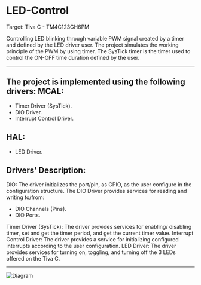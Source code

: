 # LED-Control
Target: Tiva C - TM4C123GH6PM

Controlling LED blinking through variable PWM signal created by a timer and defined by the LED driver user. 
The project simulates the working principle of the PWM by using timer. The SysTick timer is the timer used to control the ON-OFF time duration defined by the user.
************************************************************************************************************************************************************************
The project is implemented using the following drivers:
MCAL:
-------
- Timer Driver (SysTick).
- DIO Driver. 
- Interrupt Control Driver.

HAL:
-------
- LED Driver. 


Drivers' Description:
------
DIO: The driver initializes the port/pin, as GPIO, as the user configure in the configuration structure.
The DIO Driver provides services for reading and writing to/from:
- DIO Channels (Pins).
- DIO Ports.

Timer Driver (SysTick): The driver provides services for enabling/ disabling timer, set and get the timer period, and get the current timer value.
Interrupt Control Driver: The driver provides a service for initializing configured interrupts according to the user configuration.
LED Driver: The driver provides services for turning on, toggling, and turning off the 3 LEDs offered on the Tiva C.
********************************************************************************************************************************************************

![Diagram](https://user-images.githubusercontent.com/89541126/197794988-84156180-b19d-4d7c-a6bc-cb9588392890.jpg)
